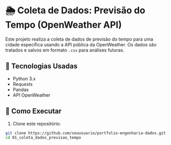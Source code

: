 # 🌦️ Coleta de Dados: Previsão do Tempo (OpenWeather API)

Este projeto realiza a coleta de dados de previsão do tempo para uma cidade específica usando a API pública da OpenWeather. Os dados são tratados e salvos em formato `.csv` para análises futuras.

## 🔧 Tecnologias Usadas
- Python 3.x
- Requests
- Pandas
- API OpenWeather

## 🚀 Como Executar

1. Clone este repositório:
```bash
git clone https://github.com/seuusuario/portfolio-engenharia-dados.git
cd 01_coleta_dados_previsao_tempo


